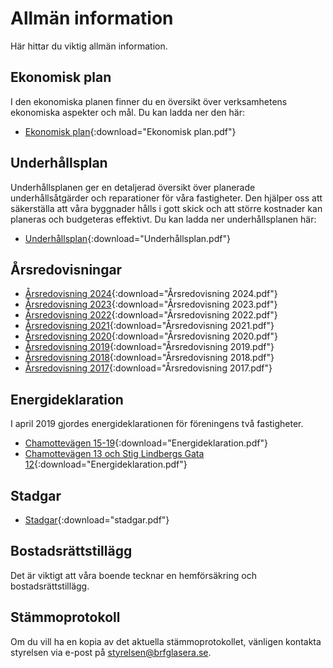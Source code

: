 # Allmän information

Här hittar du viktig allmän information.

## Ekonomisk plan

I den ekonomiska planen finner du en översikt över verksamhetens ekonomiska
aspekter och mål. Du kan ladda ner den här:

- [Ekonomisk plan](filer/ekonomisk_plan.pdf){:download="Ekonomisk plan.pdf"}

## Underhållsplan

Underhållsplanen ger en detaljerad översikt över planerade underhållsåtgärder och reparationer för våra fastigheter. Den hjälper oss att säkerställa att våra byggnader hålls i gott skick och att större kostnader kan planeras och budgeteras effektivt. Du kan ladda ner underhållsplanen här:

- [Underhållsplan](filer/underhallsplan.pdf){:download="Underhållsplan.pdf"}

## Årsredovisningar

- [Årsredovisning 2024](filer/arsredovisning_2024.pdf){:download="Årsredovisning 2024.pdf"}
- [Årsredovisning 2023](filer/arsredovisning_2023.pdf){:download="Årsredovisning 2023.pdf"}
- [Årsredovisning 2022](filer/arsredovisning_2022.pdf){:download="Årsredovisning 2022.pdf"}
- [Årsredovisning 2021](filer/arsredovisning_2021.pdf){:download="Årsredovisning 2021.pdf"}
- [Årsredovisning 2020](filer/arsredovisning_2020.pdf){:download="Årsredovisning 2020.pdf"}
- [Årsredovisning 2019](filer/arsredovisning_2019.pdf){:download="Årsredovisning 2019.pdf"}
- [Årsredovisning 2018](filer/arsredovisning_2018.pdf){:download="Årsredovisning 2018.pdf"}
- [Årsredovisning 2017](filer/arsredovisning_2017.pdf){:download="Årsredovisning 2017.pdf"}

## Energideklaration

I april 2019 gjordes energideklarationen för föreningens två fastigheter.

- [Chamottevägen 15-19](filer/926268-deklaration.pdf){:download="Energideklaration.pdf"}
- [Chamottevägen 13 och Stig Lindbergs Gata
  12](filer/926274-deklaration.pdf){:download="Energideklaration.pdf"}

## Stadgar

- [Stadgar](filer/stadgar.pdf){:download="stadgar.pdf"}

## Bostadsrättstillägg

Det är viktigt att våra boende tecknar en hemförsäkring och
bostadsrättstillägg.

## Stämmoprotokoll

Om du vill ha en kopia av det aktuella stämmoprotokollet, vänligen kontakta styrelsen via e-post på [styrelsen@brfglasera.se](mailto:styrelsen@brfglasera.se).
